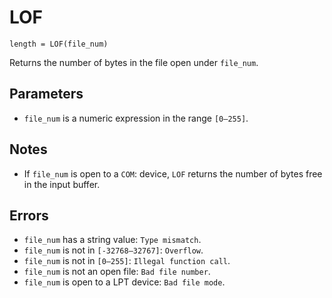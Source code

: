 # LOF
`length = LOF(file_num)`

Returns the number of bytes in the file open under `file_num`.

## Parameters
* `file_num` is a numeric expression in the range `[0—255]`.

## Notes
* If `file_num` is open to a `COM`: device, `LOF` returns the number of bytes free in the input buffer.

## Errors
* `file_num` has a string value: `Type mismatch`.
* `file_num` is not in `[-32768—32767]`: `Overflow`.
* `file_num` is not in `[0—255]`: `Illegal function call`.
* `file_num` is not an open file: `Bad file number`.
* `file_num` is open to a LPT device: `Bad file mode`.